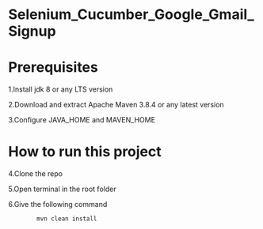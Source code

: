 # Selenium_Cucumber_Google_Gmail_Signup

# Prerequisites

1.Install jdk 8 or any LTS version

2.Download and extract Apache Maven 3.8.4 or any latest version

3.Configure JAVA_HOME and MAVEN_HOME

# How to run this project

4.Clone the repo

5.Open terminal in the root folder

6.Give the following command

      
            mvn clean install 
      
